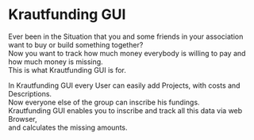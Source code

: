 Krautfunding GUI
================

Ever been in the Situation that you and some friends in your association
want to buy or build something together?  
Now you want to track how much money everybody is willing to pay and how much
money is missing.   
This is what Krautfunding GUI is for.  

In Krautfunding GUI every User can easily add Projects, with costs and Descriptions.  
Now everyone else of the group can inscribe his fundings.  
Krautfunding GUI enables you to inscribe and track all this data via web Browser,   
and calculates the missing amounts.

